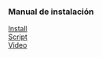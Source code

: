 ### Manual de instalación
[Install](https://facturaperu.com.pe/install.txt "Clic")<br>
[Script](https://facturaperu.com.pe/smart.txt "Clic")<br>
[Video](https://youtu.be/wPuCsre30S0 "Clic")
